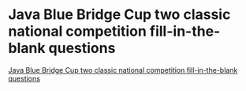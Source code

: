 # Java Blue Bridge Cup two classic national competition fill-in-the-blank questions
[Java Blue Bridge Cup two classic national competition fill-in-the-blank questions](https://aiwithcloud.com/2022/09/19/java_blue_bridge_cup_two_classic_national_competition_fill_in_the_blank_questions/)